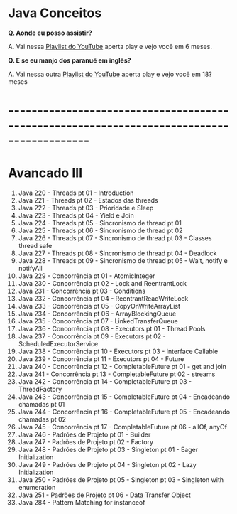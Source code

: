 # Java Conceitos

**Q. Aonde eu posso assistir?**

A. Vai nessa [Playlist do YouTube](https://www.youtube.com/watch?v=VKjFuX91G5Q&list=PL62G310vn6nFIsOCC0H-C2infYgwm8SWW) aperta play e vejo você em 6 meses.

**Q. E se eu manjo dos paranuê em inglês?**

A. Vai nessa outra [Playlist do YouTube](https://www.youtube.com/watch?v=GXt46-Npz0Y&list=PL0Un1HNdB4jGKw5szJrQETqJTlZKyKReu) aperta play e vejo você em 18? meses


# ------------------------------------------------------------------------------------------
#  Avancado III

1. Java 220 - Threads pt 01 - Introduction
1. Java 221 - Threads pt 02 - Estados das threads
1. Java 222 - Threads pt 03 - Prioridade e Sleep
1. Java 223 - Threads pt 04 - Yield e Join
1. Java 224 - Threads pt 05 - Sincronismo de thread pt 01
1. Java 225 - Threads pt 06 - Sincronismo de thread pt 02
1. Java 226 - Threads pt 07 - Sincronismo de thread pt 03 - Classes thread safe
1. Java 227 - Threads pt 08 - Sincronismo de thread pt 04 - Deadlock
1. Java 228 - Threads pt 09 - Sincronismo de thread pt 05 - Wait, notify e notifyAll
1. Java 229 - Concorrência pt 01 - AtomicInteger
1. Java 230 - Concorrência pt 02 - Lock and ReentrantLock
1. Java 231 - Concorrência pt 03 - Conditions
1. Java 232 - Concorrência pt 04 - ReentrantReadWriteLock
1. Java 233 - Concorrência pt 05 - CopyOnWriteArrayList
1. Java 234 - Concorrência pt 06 - ArrayBlockingQueue
1. Java 235 - Concorrência pt 07 - LinkedTransferQueue
1. Java 236 - Concorrência pt 08 - Executors pt 01 - Thread Pools
1. Java 237 - Concorrência pt 09 - Executors pt 02 - ScheduledExecutorService
1. Java 238 - Concorrência pt 10 - Executors pt 03 - Interface Callable
1. Java 239 - Concorrência pt 11 - Executors pt 04 - Future
1. Java 240 - Concorrência pt 12 - CompletableFuture pt 01 - get and join
1. Java 241 - Concorrência pt 13 - CompletableFuture pt 02 - streams
1. Java 242 - Concorrência pt 14 - CompletableFuture pt 03 - ThreadFactory
1. Java 243 - Concorrência pt 15 - CompletableFuture pt 04 - Encadeando chamadas pt 01
1. Java 244 - Concorrência pt 16 - CompletableFuture pt 05 - Encadeando chamadas pt 02
1. Java 245 - Concorrência pt 17 - CompletableFuture pt 06 - allOf, anyOf
1. Java 246 - Padrões de Projeto pt 01 - Builder
1. Java 247 - Padrões de Projeto pt 02 - Factory
1. Java 248 - Padrões de Projeto pt 03 - Singleton pt 01 - Eager Initialization
1. Java 249 - Padrões de Projeto pt 04 - Singleton pt 02 - Lazy Initialization
1. Java 250 - Padrões de Projeto pt 05 - Singleton pt 03 - Singleton with enumeration
1. Java 251 - Padrões de Projeto pt 06 - Data Transfer Object
1. Java 284 - Pattern Matching for instanceof
